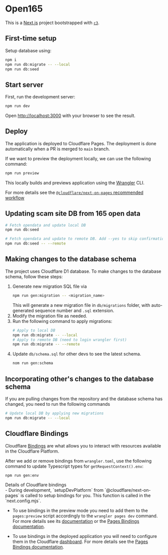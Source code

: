 # Open165

This is a [Next.js](https://nextjs.org/) project bootstrapped with [`c3`](https://developers.cloudflare.com/pages/get-started/c3).

## First-time setup

Setup database using:
```bash
npm i
npm run db:migrate -- --local
npm run db:seed
```

## Start server

First, run the development server:

```bash
npm run dev
```

Open [http://localhost:3000](http://localhost:3000) with your browser to see the result.

## Deploy

The application is deployed to Cloudflare Pages. The deployment is done automatically when a PR is merged to `main` branch.

If we want to preview the deployment locally, we can use the following command:

```bash
npm run preview
```

This locally builds and previews application using the [Wrangler](https://developers.cloudflare.com/workers/wrangler/) CLI.

For more details see the [`@cloudflare/next-on-pages` recommended workflow](https://github.com/cloudflare/next-on-pages/blob/main/internal-packages/next-dev/README.md#recommended-development-workflow)

## Updating scam site DB from 165 open data

```bash
# Fetch opendata and update local DB
npm run db:seed

# Fetch opendata and update to remote DB. Add --yes to skip confirmation
npm run db:seed -- --remote
```

## Making changes to the database schema

The project uses Cloudflare D1 database. To make changes to the database schema, follow these steps:

1. Generate new migration SQL file via
    ```bash
    npm run gen:migration -- <migration_name>
    ```
    This will generate a new migration file in `db/migrations` folder, with auto-generated sequence number and `.sql` extension.
2. Modify the migration file as needed.
3. Run the following command to apply migrations:
    ```bash
    # Apply to local DB
    npm run db:migrate -- --local
    # Apply to remote DB (need to login wrangler first)
    npm run db:migrate -- --remote
    ```
4. Update `db/schema.sql` for other devs to see the latest schema.
   ```bash
   nom run gen:schema
   ```

## Incorporating other's changes to the database schema

If you are pulling changes from the repository and the database schema has changed, you need to run the following commands

```bash
# Update local DB by applying new migrations
npm run db:migrate -- --local
```

## Cloudflare Bindings

Cloudflare [Bindings](https://developers.cloudflare.com/pages/functions/bindings/) are what allows you to interact with resources available in the Cloudflare Platform.

After we add or remove bindings from `wrangler.toml`, use the following command to update
Typescript types for `getRequestContext().env`:

```bash
npm run gen:env
```

<detail>
<summary>Details of Cloudflare bindings</summary>
- During development, `setupDevPlatform` from `@cloudflare/next-on-pages` is called to setup bindings for you. This function is called in the `next.config.mjs`.

- To use bindings in the preview mode you need to add them to the `pages:preview` script accordingly to the `wrangler pages dev` command. For more details see its [documentation](https://developers.cloudflare.com/workers/wrangler/commands/#dev-1) or the [Pages Bindings documentation](https://developers.cloudflare.com/pages/functions/bindings/).

- To use bindings in the deployed application you will need to configure them in the Cloudflare [dashboard](https://dash.cloudflare.com/). For more details see the [Pages Bindings documentation](https://developers.cloudflare.com/pages/functions/bindings/).
</detail>
